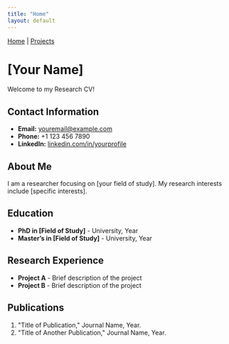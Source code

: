 ```yaml
---
title: "Home"
layout: default
---
```


[Home](./) | [Projects](./projects)

# [Your Name]
Welcome to my Research CV!

## Contact Information
- **Email:** youremail@example.com
- **Phone:** +1 123 456 7890
- **LinkedIn:** [linkedin.com/in/yourprofile](https://linkedin.com/in/yourprofile)

## About Me
I am a researcher focusing on [your field of study]. My research interests include [specific interests].

## Education
- **PhD in [Field of Study]** - University, Year
- **Master’s in [Field of Study]** - University, Year

## Research Experience
- **Project A** - Brief description of the project
- **Project B** - Brief description of the project

## Publications
1. "Title of Publication," Journal Name, Year.
2. "Title of Another Publication," Journal Name, Year.
